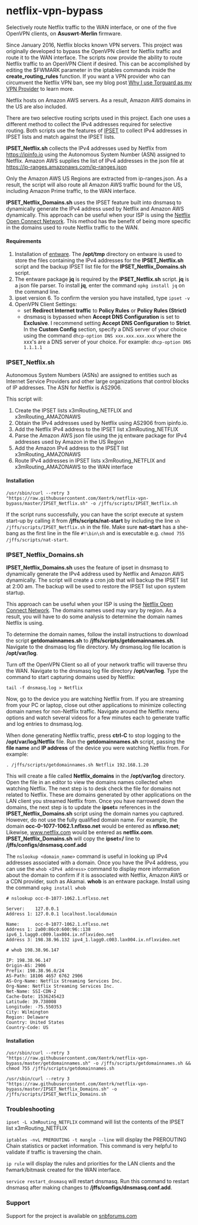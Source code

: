 # netflix-vpn-bypass
Selectively route Netflix traffic to the WAN interface, or one of the five OpenVPN clients, on **Asuswrt-Merlin** firmware.  

Since January 2016, Netflix blocks known VPN servers. This project was originally developed to bypass the OpenVPN client for Netflix traffic and route it to the WAN interface. The scripts now provide the ability to route Netflix traffic to an OpenVPN Client if desired. This can be accomplished by editing the $FWMARK parameter in the iptables commands inside the **create_routing_rules** function. If you want a VPN provider who can circumvent the Netflix VPN ban, see my blog post [Why I use Torguard as my VPN Provider](https://x3mtek.com/why-i-use-torguard-as-my-vpn-provider) to learn more. 

Netflix hosts on Amazon AWS servers. As a result, Amazon AWS domains in the US are also included.

There are two selective routing scripts used in this project. Each one uses a different method to collect the IPv4 addresses required for selective routing. Both scripts use the features of [IPSET](http://ipset.netfilter.org/) to collect IPv4 addresses in IPSET lists and match against the IPSET lists.

**IPSET_Netflix.sh** collects the IPv4 addresses used by Netflix from https://ipinfo.io using the Autonomous System Number (ASN) assigned to Netflix. Amazon AWS supplies the list of IPv4 addresses in the json file at
https://ip-ranges.amazonaws.com/ip-ranges.json

Only the Amazon AWS US Regions are extracted from ip-ranges.json. As a result, the script will also route all Amazon AWS traffic bound for the US, including Amazon Prime traffic, to the WAN interface.

**IPSET_Netflix_Domains.sh** uses the IPSET feature built into dnsmasq to dynamically generate the IPv4 address used by Netflix and Amazon AWS dynamically.  This approach can be useful when your ISP is using the [Netflix Open Connect Network](https://media.netflix.com/en/company-blog/how-netflix-works-with-isps-around-the-globe-to-deliver-a-great-viewing-experience).  This method has the benefit of being more specific in the domains used to route Netflix traffic to the WAN.

#### Requirements

1. Installation of [entware]( https://github.com/RMerl/asuswrt-merlin/wiki/Entware).  The **/opt/tmp** directory on entware is used to store the files containing the IPv4 addresses for the **IPSET_Netflix.sh** script and the backup IPSET list file for the **IPSET_Netflix_Domains.sh** script.  
2. The entware package **jq** is required by the **IPSET_Netflix.sh** script. **jq** is a json file parser.  To install **jq**, enter the command ```opkg install jq``` on the command line.
3. ipset version 6. To confirm the version you have installed, type ```ipset -v```
4. OpenVPN Client Settings:
    - set **Redirect Internet traffic** to **Policy Rules** or **Policy Rules (Strict)**
    - dnsmasq is bypassed when **Accept DNS Configuration** is set to **Exclusive**.  I recommend setting **Accept DNS Configuration**  to **Strict**. In the **Custom Config** section, specify a DNS server of your choice using the command ```dhcp-option DNS xxx.xxx.xxx.xxx``` where the xxx's are a DNS server of your choice. For example:
    ```dhcp-option DNS 1.1.1.1```

### IPSET_Netflix.sh
Autonomous System Numbers (ASNs) are assigned to entities such as Internet Service Providers and other large organizations that control blocks of IP addresses. The ASN for Netflix is AS2906.  

This script will:
1. Create the IPSET lists x3mRouting_NETFLIX and x3mRouting_AMAZONAWS
2. Obtain the IPv4 addresses used by Netflix using AS2906 from ipinfo.io.
3. Add the Netflix IPv4 address to the IPSET list x3mRouting_NETFLIX
4. Parse the Amazon AWS json file using the jq entware package for IPv4 addresses used by Amazon in the US Region
5. Add the Amazon IPv4 address to the IPSET list x3mRouting_AMAZONAWS
6. Route IPv4 addresses in IPSET lists x3mRouting_NETFLIX and x3mRouting_AMAZONAWS to the WAN interface

#### Installation

    /usr/sbin/curl --retry 3 "https://raw.githubusercontent.com/Xentrk/netflix-vpn-bypass/master/IPSET_Netflix.sh" -o /jffs/scripts/IPSET_Netflix.sh

If the script runs successfully, you can have the script execute at system start-up by calling it from **/jffs/scripts/nat-start** by including the line ```sh /jffs/scripts/IPSET_Netflix.sh``` in the file.  Make sure **nat-start** has a she-bang as the first line in the file ```#!\bin\sh``` and is executable e.g. ```chmod 755 /jffs/scripts/nat-start```.  

### IPSET_Netflix_Domains.sh
**IPSET_Netflix_Domains.sh** uses the feature of ipset in dnsmasq to dynamically generate the IPv4 address used by Netflix and Amazon AWS dynamically.  The script will create a cron job that will backup the IPSET list at 2:00 am.  The backup will be used to restore the IPSET list upon system startup.  

This approach can be useful when your ISP is using the [Netflix Open Connect Network](https://media.netflix.com/en/company-blog/how-netflix-works-with-isps-around-the-globe-to-deliver-a-great-viewing-experience).  The domains names used may vary by region. As a result, you will have to do some analysis to determine the domain names Netflix is using.

To determine the domain names, follow the install instructions to download the script **getdomainnames.sh** to **/jffs/scripts/getdomainnames.sh**. Navigate to the dnsmasq log file directory. My dnsmasq.log file location is **/opt/var/log**.   

Turn off the OpenVPN Client so all of your network traffic will traverse thru the WAN. Navigate to the dnsmasq log file directory **/opt/var/log**. Type the command to start capturing domains used by Netflix:

    tail -f dnsmasq.log > Netflix

Now, go to the device you are watching Netflix from. If you are streaming from your PC or laptop, close out other applications to minimize collecting domain names for non-Netflix traffic. Navigate around the Netflix menu options and watch several videos for a few minutes each to generate traffic and log entries to dnsmasq.log.  

When done generating Netflix traffic, press **ctrl-C** to stop logging to the **/opt/var/log/Netflix** file.  Run the **getdomainnames.sh** script, passing the **file name** and **IP address** of the device you were watching Netflix from. For example:

    . /jffs/scripts/getdomainnames.sh Netflix 192.168.1.20

This will create a file called **Netflix_domains** in the **/opt/var/log** directory.  Open the file in an editor to view the domains names collected when watching Netflix. The next step is to desk check the file for domains not related to Netflix.  These are domains generated by other applications on the LAN client you streamed Netflix from. Once you have narrowed down the domains, the next step is to update the **ipset=** references in the **IPSET_Netflix_Domains.sh** script using the domain names you captured. However, do not use the fully qualified domain name. For example, the domain **occ-0-1077-1062.1.nflxso.net** would be entered as **nflxso.net**; Likewise, www.netflix.com would be entered as **netflix.com**. **IPSET_Netflix_Domains.sh** will copy the **ipset=/** line to **/jffs/configs/dnsmasq.conf.add**

The ```nslookup <domain_name>``` command is useful in looking up IPv4 addresses associated with a domain.  Once you have the IPv4 address, you can use the ```whob <IPv4 address>``` command to display more information about the domain to confirm if it is associated with Netflix, Amazon AWS or a CDN provider, such as Akamai.  **whob** is an entware package.  Install using the command ```opkg install whob```   

    # nslookup occ-0-1077-1062.1.nflxso.net

    Server:    127.0.0.1
    Address 1: 127.0.0.1 localhost.localdomain

    Name:      occ-0-1077-1062.1.nflxso.net
    Address 1: 2a00:86c0:600:96::138 ipv6_1.lagg0.c009.lax004.ix.nflxvideo.net
    Address 3: 198.38.96.132 ipv4_1.lagg0.c003.lax004.ix.nflxvideo.net

    # whob 198.38.96.147

    IP: 198.38.96.147
    Origin-AS: 2906
    Prefix: 198.38.96.0/24
    AS-Path: 18106 4657 6762 2906
    AS-Org-Name: Netflix Streaming Services Inc.
    Org-Name: Netflix Streaming Services Inc.
    Net-Name: SSI-CDN-2
    Cache-Date: 1536245423
    Latitude: 39.738008
    Longitude: -75.550353
    City: Wilmington
    Region: Delaware
    Country: United States
    Country-Code: US

#### Installation
    /usr/sbin/curl --retry 3 "https://raw.githubusercontent.com/Xentrk/netflix-vpn-bypass/master/getdomainnames.sh" -o /jffs/scripts/getdomainnames.sh && chmod 755 /jffs/scripts/getdomainnames.sh

    /usr/sbin/curl --retry 3 "https://raw.githubusercontent.com/Xentrk/netflix-vpn-bypass/master/IPSET_Netflix_Domains.sh" -o /jffs/scripts/IPSET_Netflix_Domains.sh

### Troubleshooting
```ipset -L x3mRouting_NETFLIX``` command will list the contents of the IPSET list x3mRouting_NETFLIX

```iptables -nvL PREROUTING -t mangle --line``` will display the PREROUTING Chain statistics or packet information.  This command is very helpful to validate if traffic is traversing the chain.

```ip rule``` will display the rules and priorities for the LAN clients and the fwmark/bitmask created for the WAN interface.

```service restart_dnsmasq``` will restart dnsmasq. Run this command to restart dnsmasq after making changes to **/jffs/configs/dnsmasq.conf.add**.

### Support
Support for the project is available on [snbforums.com](https://www.snbforums.com/threads/selective-routing-for-netflix.42661/)
